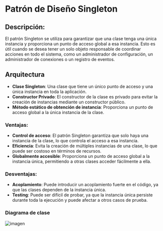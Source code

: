 
# Patrón de Diseño Singleton

## Descripción:
El patrón Singleton se utiliza para garantizar que una clase tenga una única instancia y proporciona un punto de acceso global a esa instancia. Esto es útil cuando se desea tener un solo objeto responsable de coordinar acciones en todo el sistema, como un administrador de configuración, un administrador de conexiones o un registro de eventos.

## Arquitectura

- **Clase Singleton**: Una clase que tiene un único punto de acceso y una única instancia en toda la aplicación.
- **Constructor Privado**: El constructor de la clase es privado para evitar la creación de instancias mediante un constructor público.
- **Método estático de obtención de instancia**: Proporciona un punto de acceso global a la única instancia de la clase.

### Ventajas:

- **Control de acceso**: El patrón Singleton garantiza que solo haya una instancia de la clase, lo que controla el acceso a esa instancia.
- **Eficiencia**: Evita la creación de múltiples instancias de una clase, lo que puede ser costoso en términos de recursos.
- **Globalmente accesible**: Proporciona un punto de acceso global a la instancia única, permitiendo a otras clases acceder fácilmente a ella.

### Desventajas:

- **Acoplamiento**: Puede introducir un acoplamiento fuerte en el código, ya que las clases dependen de la instancia única.
- **Testing**: Puede ser difícil de probar, ya que la instancia única persiste durante toda la ejecución y puede afectar a otros casos de prueba.

### Diagrama de clase
![imagen](https://github.com/velfin13/patrones-disenio-c-sharp/assets/57650704/7b20a2a8-848d-40ae-9360-2f9b46535ac5)


